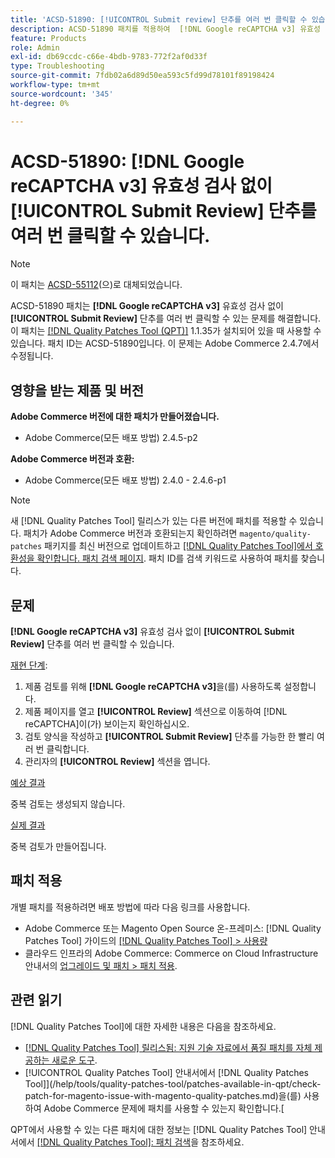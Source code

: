 ```yaml
---
title: 'ACSD-51890: [!UICONTROL Submit review] 단추를 여러 번 클릭할 수 있습니다.'
description: ACSD-51890 패치를 적용하여  [!DNL Google reCAPTCHA v3] 유효성 검사 없이 [!UICONTROL Submit Review] 단추를 여러 번 클릭할 수 있는 Adobe Commerce 문제를 해결합니다.
feature: Products
role: Admin
exl-id: db69ccdc-c66e-4bdb-9783-772f2af0d33f
type: Troubleshooting
source-git-commit: 7fdb02a6d89d50ea593c5fd99d78101f89198424
workflow-type: tm+mt
source-wordcount: '345'
ht-degree: 0%

---
```


# ACSD-51890: **[!DNL Google reCAPTCHA v3]** 유효성 검사 없이 **[!UICONTROL Submit Review]** 단추를 여러 번 클릭할 수 있습니다.

>[!NOTE]
>
>이 패치는 [ACSD-55112](/help/tools/quality-patches-tool/patches-available-in-qpt/v1-1-42/acsd-55112-submit-review-button-can-be-clicked-multiple-times.md)(으)로 대체되었습니다.

ACSD-51890 패치는 **[!DNL Google reCAPTCHA v3]** 유효성 검사 없이 **[!UICONTROL Submit Review]** 단추를 여러 번 클릭할 수 있는 문제를 해결합니다. 이 패치는 [[!DNL Quality Patches Tool (QPT)]](https://experienceleague.adobe.com/en/docs/commerce-operations/tools/quality-patches-tool/quality-patches-tool-to-self-serve-quality-patches) 1.1.35가 설치되어 있을 때 사용할 수 있습니다. 패치 ID는 ACSD-51890입니다. 이 문제는 Adobe Commerce 2.4.7에서 수정됩니다.

## 영향을 받는 제품 및 버전

**Adobe Commerce 버전에 대한 패치가 만들어졌습니다.**

* Adobe Commerce(모든 배포 방법) 2.4.5-p2

**Adobe Commerce 버전과 호환:**

* Adobe Commerce(모든 배포 방법) 2.4.0 - 2.4.6-p1

>[!NOTE]
>
>새 [!DNL Quality Patches Tool] 릴리스가 있는 다른 버전에 패치를 적용할 수 있습니다. 패치가 Adobe Commerce 버전과 호환되는지 확인하려면 `magento/quality-patches` 패키지를 최신 버전으로 업데이트하고 [[!DNL Quality Patches Tool]에서 호환성을 확인합니다. 패치 검색 페이지](https://experienceleague.adobe.com/tools/commerce-quality-patches/index.html). 패치 ID를 검색 키워드로 사용하여 패치를 찾습니다.

## 문제

**[!DNL Google reCAPTCHA v3]** 유효성 검사 없이 **[!UICONTROL Submit Review]** 단추를 여러 번 클릭할 수 있습니다.

<u>재현 단계</u>:

1. 제품 검토를 위해 **[!DNL Google reCAPTCHA v3]**&#x200B;을(를) 사용하도록 설정합니다.
1. 제품 페이지를 열고 **[!UICONTROL Review]** 섹션으로 이동하여 [!DNL reCAPTCHA]이(가) 보이는지 확인하십시오.
1. 검토 양식을 작성하고 **[!UICONTROL Submit Review]** 단추를 가능한 한 빨리 여러 번 클릭합니다.
1. 관리자의 **[!UICONTROL Review]** 섹션을 엽니다.

<u>예상 결과</u>

중복 검토는 생성되지 않습니다.

<u>실제 결과</u>

중복 검토가 만들어집니다.

## 패치 적용

개별 패치를 적용하려면 배포 방법에 따라 다음 링크를 사용합니다.

* Adobe Commerce 또는 Magento Open Source 온-프레미스: [!DNL Quality Patches Tool] 가이드의 [[!DNL Quality Patches Tool] > 사용량](/help/tools/quality-patches-tool/usage.md)
* 클라우드 인프라의 Adobe Commerce: Commerce on Cloud Infrastructure 안내서의 [업그레이드 및 패치 > 패치 적용](https://experienceleague.adobe.com/docs/commerce-cloud-service/user-guide/develop/upgrade/apply-patches.html).

## 관련 읽기

[!DNL Quality Patches Tool]에 대한 자세한 내용은 다음을 참조하세요.

* [[!DNL Quality Patches Tool] 릴리스됨: 지원 기술 자료에서 품질 패치를 자체 제공하는 새로운 도구](https://experienceleague.adobe.com/en/docs/commerce-operations/tools/quality-patches-tool/quality-patches-tool-to-self-serve-quality-patches).
* [!UICONTROL Quality Patches Tool] 안내서에서  [!DNL Quality Patches Tool]](/help/tools/quality-patches-tool/patches-available-in-qpt/check-patch-for-magento-issue-with-magento-quality-patches.md)을(를) 사용하여 Adobe Commerce 문제에 패치를 사용할 수 있는지 확인합니다.[


QPT에서 사용할 수 있는 다른 패치에 대한 정보는 [!DNL Quality Patches Tool] 안내서에서 [[!DNL Quality Patches Tool]: 패치 검색](<https://experienceleague.adobe.com/tools/commerce-quality-patches/index.html>)을 참조하세요.
